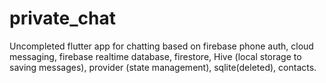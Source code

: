 # private_chat

Uncompleted flutter app for chatting based on firebase phone auth, cloud messaging, firebase realtime database, firestore, Hive (local storage to saving messages), provider (state management), sqlite(deleted), contacts.